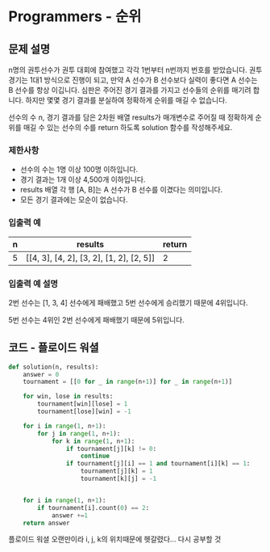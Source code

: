 # Programmers - 순위
## 문제 설명
n명의 권투선수가 권투 대회에 참여했고 각각 1번부터 n번까지 번호를 받았습니다. 권투 경기는 1대1 방식으로 진행이 되고, 만약 A 선수가 B 선수보다 실력이 좋다면 A 선수는 B 선수를 항상 이깁니다. 심판은 주어진 경기 결과를 가지고 선수들의 순위를 매기려 합니다. 하지만 몇몇 경기 결과를 분실하여 정확하게 순위를 매길 수 없습니다.

선수의 수 n, 경기 결과를 담은 2차원 배열 results가 매개변수로 주어질 때 정확하게 순위를 매길 수 있는 선수의 수를 return 하도록 solution 함수를 작성해주세요.

### 제한사항
- 선수의 수는 1명 이상 100명 이하입니다.
- 경기 결과는 1개 이상 4,500개 이하입니다.
- results 배열 각 행 [A, B]는 A 선수가 B 선수를 이겼다는 의미입니다.
- 모든 경기 결과에는 모순이 없습니다.

### 입출력 예
|n	|results|	return|
|---|---|---|
|5|	[[4, 3], [4, 2], [3, 2], [1, 2], [2, 5]]	|2|

### 입출력 예 설명
2번 선수는 [1, 3, 4] 선수에게 패배했고 5번 선수에게 승리했기 때문에 4위입니다.

5번 선수는 4위인 2번 선수에게 패배했기 때문에 5위입니다.


## 코드 - 플로이드 워셜 
```python
def solution(n, results):
    answer = 0
    tournament = [[0 for _ in range(n+1)] for _ in range(n+1)]

    for win, lose in results:
        tournament[win][lose] = 1
        tournament[lose][win] = -1

    for i in range(1, n+1):
        for j in range(1, n+1):
            for k in range(1, n+1):
                if tournament[j][k] != 0:
                    continue
                if tournament[j][i] == 1 and tournament[i][k] == 1:
                    tournament[j][k] = 1
                    tournament[k][j] = -1


    for i in range(1, n+1):
        if tournament[i].count(0) == 2:
            answer +=1
    return answer
```

플로이드 워셜 오랜만이라 i, j, k의 위치때문에 헷갈렸다... 다시 공부할 것
